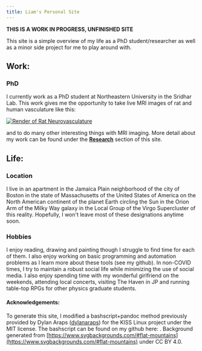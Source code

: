 ```yaml
---
title: Liam's Personal Site
---
```

**THIS IS A WORK IN PROGRESS, UNFINISHED SITE**

This site is a simple overview of my life as a PhD student/researcher as well as a minor side project for me to play around with.

## Work:
### PhD
I currently work as a PhD student at Northeastern University in the Sridhar Lab. This work gives me the opportunity to take live MRI images of rat and human vasculature like this:

<a href="/images/ratrender.jpg">
<p><picture>
  <source srcset="/images/ratrender.webp" type="image/webp">
  <img src="/images/ratrender.jpg" alt="Render of Rat Neurovasculature">
</picture></p>
</a>

and to do many other interesting things with MRI imaging. More detail about my work can be found under the [**Research**](./pages/projects.html) section of this site.

## Life:
### Location
I live in an apartment in the Jamaica Plain neighborhood of the city of Boston in the state of Massachusetts of the United States of America on the North American continent of the planet Earth circling the Sun in the Orion Arm of the Milky Way galaxy in the Local Group of the Virgo Supercluster of this reality. Hopefully, I won't leave most of these designations anytime soon.

### Hobbies
I enjoy reading, drawing and painting though I struggle to find time for each of them. I also enjoy working on basic programming and automation problems as I learn more about these tools (see my github). In non-COVID times, I try to maintain a robust social life while minimizing the use of social media. I also enjoy spending time with my wonderful girlfriend on the weekends, attending local concerts, visiting The Haven in JP and running table-top RPGs for other physics graduate students.

#### Acknowledgements:
To generate this site, I modified a bashscript+pandoc method previously provided by Dylan Araps ([dylanaraps](https://github.com/dylanaraps)) for the KISS Linux project under the MIT license. The bashscript can be found on my github here:  . Background generated from [https://www.svgbackgrounds.com/#flat-mountains](https://www.svgbackgrounds.com/#flat-mountains) under CC BY 4.0.
